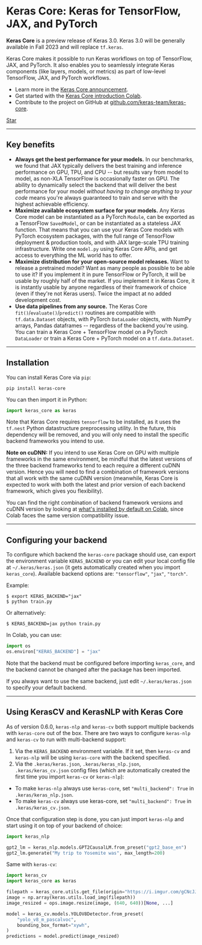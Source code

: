 # Keras Core: Keras for TensorFlow, JAX, and PyTorch

**Keras Core** is a preview release of Keras 3.0. Keras 3.0 will be generally available in Fall 2023
and will replace `tf.keras`.

Keras Core makes it possible to run Keras workflows on top of TensorFlow, JAX, and PyTorch.
It also enables you to seamlessly integrate Keras components (like layers, models, or metrics)
as part of low-level TensorFlow, JAX, and PyTorch workflows.

- Learn more in the [Keras Core announcement](/keras_core/announcement/).
- Get started with the [Keras Core introduction Colab](/keras_core/guides/getting_started_with_keras_core/).
- Contribute to the project on GitHub at [github.com/keras-team/keras-core](https://github.com/keras-team/keras-core).

<a class="github-button" href="https://github.com/keras-team/keras-core" data-size="large" data-show-count="true" aria-label="Star keras-team/keras-core on GitHub">Star</a>

---

## Key benefits

- **Always get the best performance for your models.** In our benchmarks,
we found that JAX typically delivers the best training and inference performance
on GPU, TPU, and CPU -- but results vary from model to model, as non-XLA
TensorFlow is occasionally faster on GPU. The ability to dynamically select
the backend that will deliver the best performance for your model
*without having to change anything to your code* means you're always guaranteed
to train and serve with the highest achievable efficiency.
- **Maximize available ecosystem surface for your models.** Any Keras Core
model can be instantiated as a PyTorch `Module`, can be exported as a TensorFlow
`SavedModel`, or can be instantiated as a stateless JAX function. That means
that you can use your Keras Core models with PyTorch ecosystem packages,
with the full range of TensorFlow deployment & production tools, and with
JAX large-scale TPU training infrastructure. Write one `model.py` using
Keras Core APIs, and get access to everything the ML world has to offer.
- **Maximize distribution for your open-source model releases.** Want to
release a pretrained model? Want as many people as possible
to be able to use it? If you implement it in pure TensorFlow or PyTorch,
it will be usable by roughly half of the market.
If you implement it in Keras Core, it is instantly usable by anyone regardless
of their framework of choice (even if they're not Keras users).
Twice the impact at no added development cost.
- **Use data pipelines from any source.** The Keras Core
`fit()`/`evaluate()`/`predict()` routines are compatible with `tf.data.Dataset` objects,
with PyTorch `DataLoader` objects, with NumPy arrays, Pandas dataframes --
regardless of the backend you're using. You can train a Keras Core + TensorFlow
model on a PyTorch `DataLoader` or train a Keras Core + PyTorch model on a
`tf.data.Dataset`.

---

## Installation

You can install Keras Core via `pip`:

```
pip install keras-core
```

You can then import it in Python:

```python
import keras_core as keras
```

Note that Keras Core requires `tensorflow` to be installed, as it uses the `tf.nest` Python datastructure
preprocessing utility. In the future, this dependency will be removed, and you will only need
to install the specific backend frameworks you intend to use.

**Note on cuDNN:** If you intend to use Keras Core on GPU with multiple frameworks in the same environment,
be mindful that the latest versions of the three backend frameworks tend to each require a different cuDNN
version. Hence you will need to find a combination of framework versions that all work with the same
cuDNN version (meanwhile, Keras Core is expected to work with both the latest and prior version of
each backend framework, which gives you flexibility).

You can find the right combination of backend framework versions and cuDNN version by
looking at [what's installed by default on Colab](https://colab.research.google.com/drive/13cpd3wCwEHpsmypY9o6XB6rXgBm5oSxu?usp=sharing),
since Colab faces the same version compatibility issue.

---

## Configuring your backend

To configure which backend the `keras-core` package should use, can export the environment variable `KERAS_BACKEND`
or you can edit your local config file at `~/.keras/keras.json` (it gets automatically created when you import `keras_core`).
Available backend options are: `"tensorflow"`, `"jax"`, `"torch"`.

Example:

```
$ export KERAS_BACKEND="jax"
$ python train.py
```

Or alternatively:

```
$ KERAS_BACKEND=jax python train.py
```

In Colab, you can use:

```python
import os
os.environ["KERAS_BACKEND"] = "jax"
```

Note that the backend must be configured before importing `keras_core`,
and the backend cannot be changed after the package has been imported.

If you always want to use the same backend, just edit `~/.keras/keras.json` to specify your default backend.

---

## Using KerasCV and KerasNLP with Keras Core

As of version 0.6.0, `keras-nlp` and `keras-cv` both support multiple backends with `keras-core` out of the box.
There are two ways to configure `keras-nlp` and `keras-cv` to run with multi-backend support:

1. Via the `KERAS_BACKEND` environment variable. If it set, then `keras-cv` and `keras-nlp` will be using
`keras-core` with the backend specified.
2. Via the `.keras/keras.json`, `.keras/keras_nlp.json`, `.keras/keras_cv.json` config files (which are
automatically created the first time you import `keras-cv` or `keras-nlp`):

- To make `keras-nlp` always use `keras-core`, set `"multi_backend": True` in `.keras/keras_nlp.json`.
- To make `keras-cv` always use keras-core, set `"multi_backend": True` in `.keras/keras_cv.json`.

Once that configuration step is done, you can just import `keras-nlp` and start using it on top
of your backend of choice:

```python
import keras_nlp

gpt2_lm = keras_nlp.models.GPT2CausalLM.from_preset("gpt2_base_en")
gpt2_lm.generate("My trip to Yosemite was", max_length=200)
```

Same with `keras-cv`:

```python
import keras_cv
import keras_core as keras

filepath = keras_core.utils.get_file(origin="https://i.imgur.com/gCNcJJI.jpg")
image = np.array(keras.utils.load_img(filepath))
image_resized = ops.image.resize(image, (640, 640))[None, ...]

model = keras_cv.models.YOLOV8Detector.from_preset(
    "yolo_v8_m_pascalvoc",
    bounding_box_format="xywh",
)
predictions = model.predict(image_resized)
```